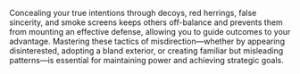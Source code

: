 Concealing your true intentions through decoys, red herrings, false sincerity, and smoke screens keeps others off-balance and prevents them from mounting an effective defense, allowing you to guide outcomes to your advantage. Mastering these tactics of misdirection—whether by appearing disinterested, adopting a bland exterior, or creating familiar but misleading patterns—is essential for maintaining power and achieving strategic goals.
